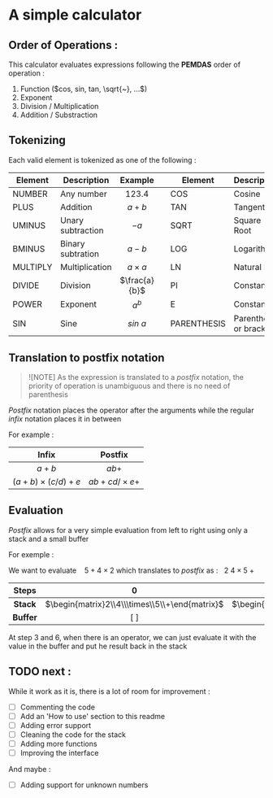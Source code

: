 # A simple calculator


## Order of Operations :

This calculator evaluates expressions following the **PEMDAS** order of operation :

1. Function ($cos, sin, tan, \sqrt{~}, ...$)
2. Exponent
3. Division / Multiplication
4. Addition / Substraction


## Tokenizing

Each valid element is tokenized as one of the following :

| Element   | Description           | Example           | | Element     | Description           | Example           |
| -------   | -----------           | :-----:           |-| -------     | -----------           | :-----:           |
| NUMBER    | Any number            | $123.4$           | | COS         | Cosine                | $cos~a$           |
| PLUS      | Addition              | $a+b$             | | TAN         | Tangent               | $tan~a$           |
| UMINUS    | Unary subtraction     | $-a$              | | SQRT        | Square Root           | $\sqrt{a}$        |
| BMINUS    | Binary subtration     | $a-b$             | | LOG         | Logarithm             | $log~a$           |
| MULTIPLY  | Multiplication        | $a\times a$       | | LN          | Natural Log           | $ln~a$            |
| DIVIDE    | Division              | $\frac{a}{b}$     | | PI          | Constant pi           | $\pi$             |
| POWER     | Exponent              | $a^b$             | | E           | Constant e            | $e$               |
| SIN       | Sine                  | $sin~a$           | | PARENTHESIS | Parenthesis or bracket| $(~[~$ & $~]~)$   |


## Translation to **postfix** notation

> ![NOTE]
> As the expression is translated to a *postfix* notation, the priority of operation is unambiguous and there is no need of parenthesis

*Postfix* notation places the operator after the arguments while the regular *infix* notation places it in between

For example :

| Infix                 | Postfix           |
| :---:                 | :-----:           |
| $a + b$               | $ab+$             |
| $(a+b)\times(c/d)+e$  | $ab+cd/\times e+$ |

## Evaluation 

*Postfix* allows for a very simple evaluation from left to right using only a stack and a small buffer

For exemple :

We want to evaluate $~~~5+4\times 2$
which translates to *postfix* as : $~~2~4\times5~+$ 

| Steps     | 0                                              | 1                                              | 2                                              | 3                                        | 4                                         | 5                                         | 6
| :---:     | :---:                                          | :-:                                            | :-:                                            | :-:                                      | :-:                                       | :-:                                       | :-:
| **Stack** | $\begin{matrix}2\\4\\\times\\5\\+\end{matrix}$ | $\begin{matrix}~\\4\\\times\\5\\+\end{matrix}$ | $\begin{matrix}~\\~\\\times\\5\\+\end{matrix}$ |$\begin{matrix}~\\~\\8\\5\\+\end{matrix}$ | $\begin{matrix}~\\~\\~\\5\\+\end{matrix}$ | $\begin{matrix}~\\~\\~\\~\\+\end{matrix}$ | $\begin{matrix}~\\~\\~\\~\\13\end{matrix}$ 
| **Buffer**| $[~]$                                          | $[ 2 ]$                                        | $[2, 4]$                                       | $[~]$                                    | $[8]$                                     | $[8, 5]$                                  | $[~]$

At step $3$ and $6$, when there is an operator, we can just evaluate it with the value in the buffer and put he result back in the stack

## TODO next :

While it work as it is, there is a lot of room for improvement :

 - [ ] Commenting the code
 - [ ] Add an 'How to use' section to this readme 
 - [ ] Adding error support
 - [ ] Cleaning the code for the stack
 - [ ] Adding more functions
 - [ ] Improving the interface

And maybe : 
 - [ ] Adding support for unknown numbers
